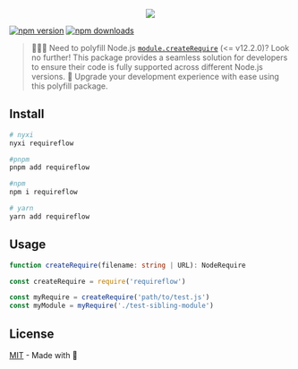 <p align="center">
<img src="https://raw.githubusercontent.com/nyxblabs/utilities/main/.github/assets/cover-requireflow_light.png#gh-light-mode-only">
</p>

[![npm version][npm-version-src]][npm-version-href]
[![npm downloads][npm-downloads-src]][npm-downloads-href]

> 🔌👨‍💻 Need to polyfill Node.js [`module.createRequire`](https://nodejs.org/api/modules.html#modules_module_createrequire_filename) (<= v12.2.0)? Look no further! This package provides a seamless solution for developers to ensure their code is fully supported across different Node.js versions. 🚀 Upgrade your development experience with ease using this polyfill package.

## Install

```sh
# nyxi
nyxi requireflow

#pnpm
pnpm add requireflow

#npm
npm i requireflow

# yarn
yarn add requireflow
```

## Usage

```ts
function createRequire(filename: string | URL): NodeRequire
```

```ts
const createRequire = require('requireflow')

const myRequire = createRequire('path/to/test.js')
const myModule = myRequire('./test-sibling-module')
```

## License

[MIT](./LICENSE) - Made with 💞

<!-- Badges -->
[npm-version-src]: https://img.shields.io/npm/v/requireflow?style=flat-square
[npm-version-href]: https://npmjs.com/package/requireflow

[npm-downloads-src]: https://img.shields.io/npm/dm/requireflow?style=flat-square
[npm-downloads-href]: https://npmjs.com/package/requireflow

